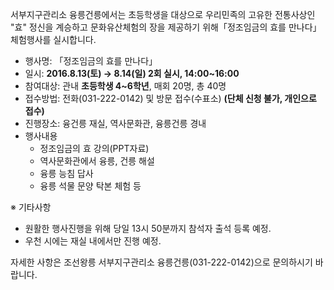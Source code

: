 서부지구관리소 융릉건릉에서는 초등학생을 대상으로 우리민족의 고유한 전통사상인 "효" 정신을 계승하고 문화유산체험의 장을 제공하기 위해「정조임금의 효를 만나다」 체험행사를 실시합니다.

- 행사명: 「정조임금의 효를 만나다」
- 일시: **2016.8.13(토) → 8.14(일) 2회 실시, 14:00~16:00**
- 참여대상: 관내 **초등학생 4~6학년**, 매회 20명, 총 40명
- 접수방법: 전화(031-222-0142) 및 방문 접수(수표소) **(단체 신청 불가, 개인으로 접수)**
- 진행장소: 융건릉 재실, 역사문화관, 융릉건릉 경내
- 행사내용
  - 정조임금의 효 강의(PPT자료)
  - 역사문화관에서 융릉, 건릉 해설
  - 융릉 능침 답사
  - 융릉 석물 문양 탁본 체험 등

※ 기타사항
- 원활한 행사진행을 위해 당일 13시 50분까지 참석자 출석 등록 예정.
- 우천 시에는 재실 내에서만 진행 예정.

자세한 사항은 조선왕릉 서부지구관리소 융릉건릉(031-222-0142)으로 문의하시기 바랍니다.